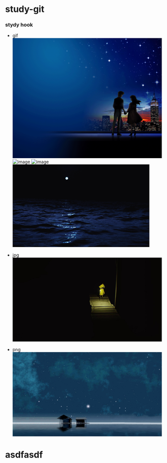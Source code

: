 # study-git

### stydy hook

- gif
![image](../../images/gif/53.gif)
![image](https://code.aliyun.com/rbtyang/study-git/raw/master/../../images/gif/53.gif)
![image](https://code.aliyun.com/rbtyang/study-git/raw/master/tests/docs/list/../../images/gif/53.gif)
![image](../../images/gif/1525.gif)

- jpg
![image](../../images/jpg/20c01.jpg)

- png
![image](../../images/png/54542.jpg)

# asdfasdf